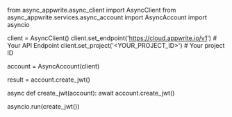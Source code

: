 from async_appwrite.async_client import AsyncClient
from async_appwrite.services.async_account import AsyncAccount
import asyncio

client = AsyncClient()
client.set_endpoint('https://cloud.appwrite.io/v1') # Your API Endpoint
client.set_project('<YOUR_PROJECT_ID>') # Your project ID

account = AsyncAccount(client)

result = account.create_jwt()

async def create_jwt(account):
    await account.create_jwt()

asyncio.run(create_jwt())